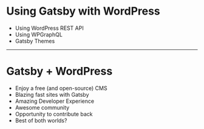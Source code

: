 # Using Gatsby with WordPress

- Using WordPress REST API
- Using WPGraphQL
- Gatsby Themes

---

# Gatsby + WordPress

- Enjoy a free (and open-source) CMS
- Blazing fast sites with Gatsby
- Amazing Developer Experience
- Awesome community
- Opportunity to contribute back
- Best of both worlds?